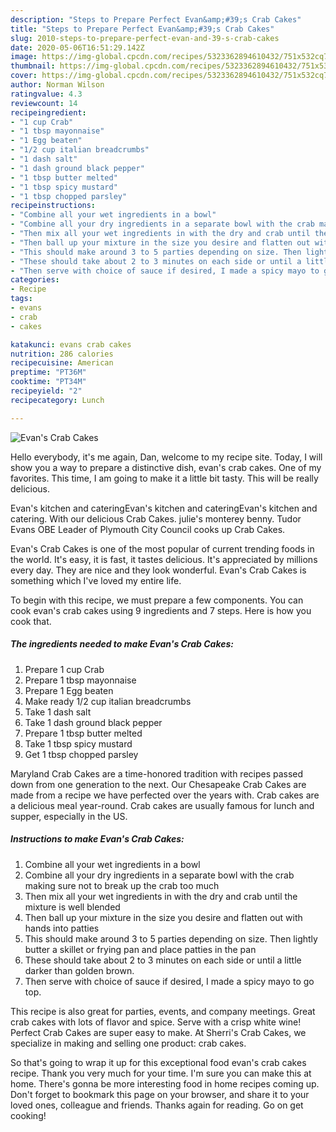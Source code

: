 ```yaml
---
description: "Steps to Prepare Perfect Evan&amp;#39;s Crab Cakes"
title: "Steps to Prepare Perfect Evan&amp;#39;s Crab Cakes"
slug: 2010-steps-to-prepare-perfect-evan-and-39-s-crab-cakes
date: 2020-05-06T16:51:29.142Z
image: https://img-global.cpcdn.com/recipes/5323362894610432/751x532cq70/evans-crab-cakes-recipe-main-photo.jpg
thumbnail: https://img-global.cpcdn.com/recipes/5323362894610432/751x532cq70/evans-crab-cakes-recipe-main-photo.jpg
cover: https://img-global.cpcdn.com/recipes/5323362894610432/751x532cq70/evans-crab-cakes-recipe-main-photo.jpg
author: Norman Wilson
ratingvalue: 4.3
reviewcount: 14
recipeingredient:
- "1 cup Crab"
- "1 tbsp mayonnaise"
- "1 Egg beaten"
- "1/2 cup italian breadcrumbs"
- "1 dash salt"
- "1 dash ground black pepper"
- "1 tbsp butter melted"
- "1 tbsp spicy mustard"
- "1 tbsp chopped parsley"
recipeinstructions:
- "Combine all your wet ingredients in a bowl"
- "Combine all your dry ingredients in a separate bowl with the crab making sure not to break up the crab too much"
- "Then mix all your wet ingredients in with the dry and crab until the mixture is well blended"
- "Then ball up your mixture in the size you desire and flatten out with hands into patties"
- "This should make around 3 to 5 parties depending on size. Then lightly butter a skillet or frying pan and place patties in the pan"
- "These should take about 2 to 3 minutes on each side or until a little darker than golden brown."
- "Then serve with choice of sauce if desired, I made a spicy mayo to go top."
categories:
- Recipe
tags:
- evans
- crab
- cakes

katakunci: evans crab cakes 
nutrition: 286 calories
recipecuisine: American
preptime: "PT36M"
cooktime: "PT34M"
recipeyield: "2"
recipecategory: Lunch

---
```



![Evan&#39;s Crab Cakes](https://img-global.cpcdn.com/recipes/5323362894610432/751x532cq70/evans-crab-cakes-recipe-main-photo.jpg)

Hello everybody, it's me again, Dan, welcome to my recipe site. Today, I will show you a way to prepare a distinctive dish, evan&#39;s crab cakes. One of my favorites. This time, I am going to make it a little bit tasty. This will be really delicious.

Evan&#39;s kitchen and cateringEvan&#39;s kitchen and cateringEvan&#39;s kitchen and catering. With our delicious Crab Cakes. julie&#39;s monterey benny. Tudor Evans OBE Leader of Plymouth City Council cooks up Crab Cakes.

Evan&#39;s Crab Cakes is one of the most popular of current trending foods in the world. It's easy, it is fast, it tastes delicious. It's appreciated by millions every day. They are nice and they look wonderful. Evan&#39;s Crab Cakes is something which I've loved my entire life.


To begin with this recipe, we must prepare a few components. You can cook evan&#39;s crab cakes using 9 ingredients and 7 steps. Here is how you cook that.

<!--inarticleads1-->

##### The ingredients needed to make Evan&#39;s Crab Cakes:

1. Prepare 1 cup Crab
1. Prepare 1 tbsp mayonnaise
1. Prepare 1 Egg beaten
1. Make ready 1/2 cup italian breadcrumbs
1. Take 1 dash salt
1. Take 1 dash ground black pepper
1. Prepare 1 tbsp butter melted
1. Take 1 tbsp spicy mustard
1. Get 1 tbsp chopped parsley


Maryland Crab Cakes are a time-honored tradition with recipes passed down from one generation to the next. Our Chesapeake Crab Cakes are made from a recipe we have perfected over the years with. Crab cakes are a delicious meal year-round. Crab cakes are usually famous for lunch and supper, especially in the US. 

<!--inarticleads2-->

##### Instructions to make Evan&#39;s Crab Cakes:

1. Combine all your wet ingredients in a bowl
1. Combine all your dry ingredients in a separate bowl with the crab making sure not to break up the crab too much
1. Then mix all your wet ingredients in with the dry and crab until the mixture is well blended
1. Then ball up your mixture in the size you desire and flatten out with hands into patties
1. This should make around 3 to 5 parties depending on size. Then lightly butter a skillet or frying pan and place patties in the pan
1. These should take about 2 to 3 minutes on each side or until a little darker than golden brown.
1. Then serve with choice of sauce if desired, I made a spicy mayo to go top.


This recipe is also great for parties, events, and company meetings. Great crab cakes with lots of flavor and spice. Serve with a crisp white wine! Perfect Crab Cakes are super easy to make. At Sherri&#39;s Crab Cakes, we specialize in making and selling one product: crab cakes. 

So that's going to wrap it up for this exceptional food evan&#39;s crab cakes recipe. Thank you very much for your time. I'm sure you can make this at home. There's gonna be more interesting food in home recipes coming up. Don't forget to bookmark this page on your browser, and share it to your loved ones, colleague and friends. Thanks again for reading. Go on get cooking!
